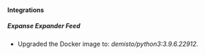 
#### Integrations
##### Expanse Expander Feed
- Upgraded the Docker image to: *demisto/python3:3.9.6.22912*.
